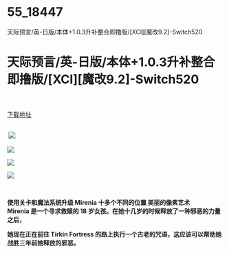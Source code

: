 # 55_18447
天际预言/英-日版/本体+1.0.3升补整合即撸版/[XCI][魔改9.2]-Switch520
# 天际预言/英-日版/本体+1.0.3升补整合即撸版/[XCI][魔改9.2]-Switch520
 <br/></br>
[下载地址](https://www.switch520.cc/article/18447 "下载地址")
<br/></br>

<p><strong>&nbsp;<img src="https://www.switch520.cc/muke_img/upload_art_editor_20210608-1_ab92ae07897de09f53e9bec84569d478.jpg"> </strong></p>
<p><strong><img src="https://www.switch520.cc/muke_img/upload_art_editor_20210608-1_7e74b3e28597aadd7f627d9fcb17ed0a.jpg"></strong></p>
<p><strong><img src="https://www.switch520.cc/muke_img/upload_art_editor_20210608-1_051f7ec4effaca47df76b49e3e7bd101.jpg"></strong></p>
<p><strong><img src="https://www.switch520.cc/muke_img/upload_art_editor_20210608-1_4539c8646046a9cc5ef150ba97de3f9f.jpg"></strong></p>
<p><strong>&nbsp;</strong></p>
<p><strong>使用关卡和魔法系统升级 Mirenia 十多个不同的位置 美丽的像素艺术</strong><br>
<strong>Mirenia 是一个寻求救赎的 18 岁女孩。在她十几岁的时候释放了一种邪恶的力量之后，</strong></p>
<p><strong>她现在正在前往 Tirkin Fortress 的路上执行一个古老的咒语，这应该可以帮助她战胜三年前她释放的邪恶。</strong></p>
<p>&nbsp;</p>
